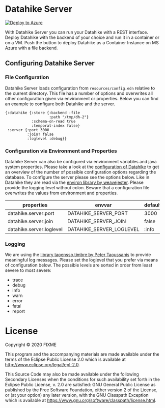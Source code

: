 # Datahike Server

[![Deploy to Azure](https://aka.ms/deploytoazurebutton)](https://portal.azure.com/#create/Microsoft.Template/uri/https%3A%2F%2Fraw.githubusercontent.com%2Freplikativ%2Fdatahike-server%2Fmaster%2Fazuredeploy.json)

With Datahike Server you can run your Datahike with a REST interface. Deploy
Datahike with the backend of your choice and run it in a container or on a VM.
Push the button to deploy Datahike as a Container Instance on MS Azure with
a file backend.

## Configuring Datahike Server
### File Configuration

Datahike Server loads configuration from `resources/config.edn` relative to the
current directory. This file has a number of options and overwrites all other
configuration given via environment or properties. Below you can find an example
to configure both Datahike and the server.
```
{:datahike {:store {:backend :file
                    :path "/tmp/dh-2"}
            :schema-on-read true
            :temporal-index false}
 :server {:port 3000
          :join? false
          :loglevel :debug}}
```

### Configuration via Environment and Properties

Datahike Server can also be configured via environment variables and java system
properties. Please take a look at the [configuration of Datahike](https://github.com/replikativ/datahike/blob/development/doc/config.md) to get an
overview of the number of possible configuration options regarding the database.
To configure the server please see the options below. Like in Datahike they are
read via the [environ library by weavejester](https://github.com/weavejester/environ).
Please provide the logging level without colon. Beware that a configuration file
overwrites the values from environment and properties.

properties                  | envvar                   | default
----------------------------|--------------------------|-------------
datahike.server.port        | DATAHIKE_SERVER_PORT     | 3000
datahike.server.join        | DATAHIKE_SERVER_JOIN     | false
datahike.server.loglevel    | DATAHIKE_SERVER_LOGLEVEL | :info

### Logging

We are using the [library taoensso.timbre by Peter Taoussanis]() to provide
meaningful log messages. Please set the loglevel that you prefer via means
of configuration below. The possible levels are sorted in order from least
severe to most severe:
- trace
- debug
- info
- warn
- error
- fatal
- report

# License

Copyright © 2020 FIXME

This program and the accompanying materials are made available under the
terms of the Eclipse Public License 2.0 which is available at
http://www.eclipse.org/legal/epl-2.0.

This Source Code may also be made available under the following Secondary
Licenses when the conditions for such availability set forth in the Eclipse
Public License, v. 2.0 are satisfied: GNU General Public License as published by
the Free Software Foundation, either version 2 of the License, or (at your
option) any later version, with the GNU Classpath Exception which is available
at https://www.gnu.org/software/classpath/license.html.

